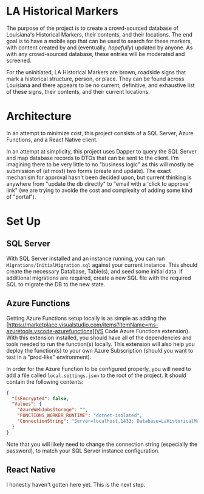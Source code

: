 # LA Historical Markers

The purpose of the project is to create a crowd-sourced database of Louisiana's Historical Markers, their contents, and their locations. The end goal is to have a mobile app that can be used to search for these markers, with content created by and (eventually, _hopefully_) updated by anyone. As with any crowd-sourced database, these entries will be moderated and screened.

For the uninitiated, LA Historical Markers are brown, roadside signs that mark a historical structure, person, or place. They can be found across Louisiana and there appears to be no current, definitive, and exhaustive list of these signs, their contents, and their current locations.

# Architecture

In an attempt to minimize cost, this project consists of a SQL Server, Azure Functions, and a React Native client.

In an attempt at simplicity, this project uses Dapper to query the SQL Server and map database records to DTOs that can be sent to the client. I'm imagining there to be very little to no "business logic" as this will mostly be submission of (at most) two forms (create and update). The exact mechanism for approval hasn't been decided upon, but current thinking is anywhere from "update the db directly" to "email with a 'click to approve' link" (we are trying to avoide the cost and complexity of adding some kind of "portal").

# Set Up

## SQL Server

With SQL Server installed and an instance running, you can run `Migrations/InitialMigration.sql` against your current instance. This should create the necessary Database, Table(s), and seed some initial data. If additional migrations are required, create a new SQL file with the required SQL to migrate the DB to the new state.

## Azure Functions

Getting Azure Functions setup locally is as simple as adding the [https://marketplace.visualstudio.com/items?itemName=ms-azuretools.vscode-azurefunctions](VS Code Azure Functions extension). With this extension installed, you should have all of the dependencies and tools needed to run the function(s) locally. This extension will also help you deploy the function(s) to your own Azure Subscription (should you want to test in a "prod-like" environment).

In order for the Azure Function to be configured properly, you will need to add a file called `local.settings.json` to the root of the project. It should contain the following contents:

```json
{
  "IsEncrypted": false,
  "Values": {
    "AzureWebJobsStorage": "",
    "FUNCTIONS_WORKER_RUNTIME": "dotnet-isolated",
    "ConnectionString": "Server=localhost,1433; Database=LaHistoricalMarkers; User=sa; Password=YourPassword;"
  }
}
```

Note that you will likely need to change the connection string (especially the password), to match your SQL Server instance configuration.

## React Native

I honestly haven't gotten here yet. This is the next step.
